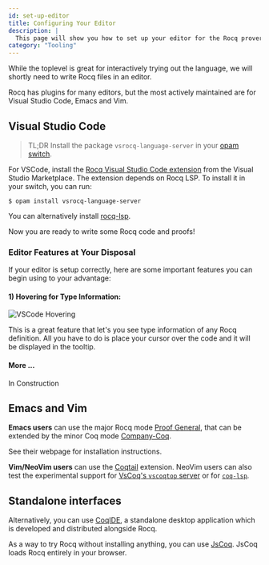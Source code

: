 ```yaml
---
id: set-up-editor
title: Configuring Your Editor
description: |
  This page will show you how to set up your editor for the Rocq prover. 
category: "Tooling"
---
```

While the toplevel is great for interactively trying out the language, we will shortly need to write Rocq files in an editor. 

Rocq has plugins for many editors, but the most actively maintained are for Visual Studio Code, Emacs and Vim.

## Visual Studio Code

> TL;DR
> Install the package `vsrocq-language-server` in your [opam switch](/docs/opam-switch-introduction).

For VSCode, install the [Rocq Visual Studio Code extension](https://marketplace.visualstudio.com/items?itemName=maximedenes.vscoq) from the Visual Studio Marketplace. The extension depends on Rocq LSP. To install it in your switch, you can run:

```shell
$ opam install vsrocq-language-server
```

You can alternatively install [rocq-lsp](https://github.com/ejgallego/coq-lsp).

Now you are ready to write some Rocq code and proofs!

### Editor Features at Your Disposal
If your editor is setup correctly, here are some important features you can begin using to your advantage:

#### 1) Hovering for Type Information: 

![VSCode Hovering](/media/tutorials/vscode-hover.gif)

This is a great feature that let's you see type information of any Rocq definition. All you have to do is place your cursor over the code and it will be displayed in the tooltip.

#### More ...

In Construction

## Emacs and Vim

**Emacs users** can use the major Rocq mode [Proof General](https://proofgeneral.github.io/), that can be extended by the minor Coq mode [Company-Coq](https://github.com/cpitclaudel/company-coq).

See their webpage for installation instructions.

**Vim/NeoVim users** can use the [Coqtail](https://github.com/whonore/Coqtail) extension. 
NeoVim users can also test the experimental support for [VsCoq's `vscoqtop` server](https://github.com/tomtomjhj/vscoq.nvim) or for [`coq-lsp`](https://github.com/tomtomjhj/coq-lsp.nvim).

## Standalone interfaces

Alternatively, you can use [CoqIDE](https://coq.inria.fr/refman/practical-tools/coqide.html), a standalone desktop application which is developed and distributed alongside Rocq.

As a way to try Rocq without installing anything, you can use [JsCoq](https://jscoq.github.io/). JsCoq loads Rocq entirely in your browser.